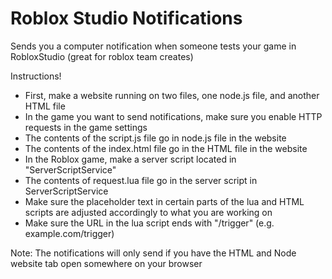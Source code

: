 # Roblox Studio Notifications
Sends you a computer notification when someone tests your game in RobloxStudio (great for roblox team creates)

Instructions!

- First, make a website running on two files, one node.js file, and another HTML file
- In the game you want to send notifications, make sure you enable HTTP requests in the game settings
- The contents of the script.js file go in node.js file in the website
- The contents of the index.html file go in the HTML file in the website
- In the Roblox game, make a server script located in "ServerScriptService"
- The contents of request.lua file go in the server script in ServerScriptService
- Make sure the placeholder text in certain parts of the lua and HTML scripts are adjusted accordingly to what you are working on
- Make sure the URL in the lua script ends with "/trigger" (e.g. example.com/trigger)

Note: The notifications will only send if you have the HTML and Node website tab open somewhere on your browser
